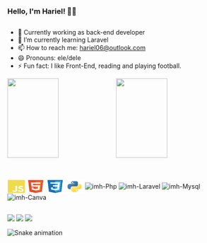 ### Hello, I'm Hariel! 👋😃

##

- 🔭 Currently working as back-end developer
- 🌱 I’m currently learning Laravel
- 📫 How to reach me: hariel06@outlook.com
- 😄 Pronouns: ele/dele
- ⚡ Fun fact: I like Front-End, reading and playing football.


<div>
    <img height="180em" width="48%" src="https://github-readme-stats.vercel.app/api?username=Hariel007&show_icons=true&theme=dark&include_all_commits=true"/>
    <img height="180em" width="48%"  src="https://github-readme-stats.vercel.app/api/top-langs/?username=Hariel007&layout=compact&private_count=16&theme=dark"/>
   
</div>



##

<div style="display: inline_block"><br>
  <img align="center" alt="img-Js" height="30" width="40" src="https://raw.githubusercontent.com/devicons/devicon/master/icons/javascript/javascript-plain.svg">
  <img align="center" alt="img-HTML" height="30" width="40" src="https://raw.githubusercontent.com/devicons/devicon/master/icons/html5/html5-original.svg">
  <img align="center" alt="imh-CSS" height="30" width="40" src="https://raw.githubusercontent.com/devicons/devicon/master/icons/css3/css3-original.svg">
  <img align="center" alt="imh-Python" height="30" width="40" src="https://raw.githubusercontent.com/devicons/devicon/master/icons/python/python-original.svg">
  <img align="center" alt="imh-Php" height="30" width="40" src="https://cdn.jsdelivr.net/gh/devicons/devicon/icons/php/php-original.svg">
  <img align="center" alt="imh-Laravel" height="30" width="40" src="https://cdn.jsdelivr.net/gh/devicons/devicon/icons/laravel/laravel-plain-wordmark.svg">
  <img align="center" alt="imh-Mysql" height="30" width="40" src="https://cdn.jsdelivr.net/gh/devicons/devicon/icons/mysql/mysql-original-wordmark.svg">
  <img align="center" alt="imh-Canva" height="30" width="40" src="https://cdn.jsdelivr.net/gh/devicons/devicon/icons/canva/canva-original.svg">
</div>


  ##
 
<div> 
  <a href="https://www.youtube.com/channel/UC69DeS85xpMq_kMSXXwbZrg" target="_blank"><img src="https://img.shields.io/badge/YouTube-FF0000?style=for-the-badge&logo=youtube&logoColor=white" target="_blank"></a>
  <a href = "mailto:hariel06@outlook.com"><img src="https://img.shields.io/badge/-Gmail-%23333?style=for-the-badge&logo=gmail&logoColor=white" target="_blank"></a>
  <a href="https://www.linkedin.com/in/hariel-mendon%C3%A7a-284210207/" target="_blank"><img src="https://img.shields.io/badge/-LinkedIn-%230077B5?style=for-the-badge&logo=linkedin&logoColor=white" target="_blank"></a> 
 </div>

![Snake animation](https://github.com/Hariel007/Hariel007/blob/output/github-contribution-grid-snake.sgv)


